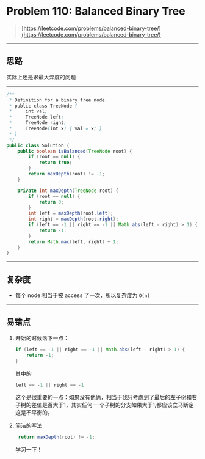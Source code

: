 # Problem 110: Balanced Binary Tree

> [https://leetcode.com/problems/balanced-binary-tree/](https://leetcode.com/problems/balanced-binary-tree/)

---

## 思路

实际上还是求最大深度的问题

---

```java
/**
 * Definition for a binary tree node.
 * public class TreeNode {
 *     int val;
 *     TreeNode left;
 *     TreeNode right;
 *     TreeNode(int x) { val = x; }
 * }
 */
public class Solution {
    public boolean isBalanced(TreeNode root) {
        if (root == null) {
            return true;
        }
        return maxDepth(root) != -1;
    }

    private int maxDepth(TreeNode root) {
        if (root == null) {
            return 0;
        }
        int left = maxDepth(root.left);
        int right = maxDepth(root.right);
        if (left == -1 || right == -1 || Math.abs(left - right) > 1) {
            return -1;
        }
        return Math.max(left, right) + 1;
    }
}
```

---

## 复杂度

* 每个 node 相当于被 access 了一次，所以复杂度为 `O(n)`

---

## 易错点

1. 开始的时候落下一点：

   ```java
   if (left == -1 || right == -1 || Math.abs(left - right) > 1) {
       return -1;
   }
   ```

   其中的

   ```java
   left == -1 || right == -1
   ```

   这个是很重要的一点：如果没有他俩，相当于我只考虑到了最后的左子树和右子树的差值是否大于1，其实任何一  个子树的分支如果大于1,都应该立马断定这是不平衡的。

2. 简洁的写法

   ```java
    return maxDepth(root) != -1;
   ```

   学习一下！



